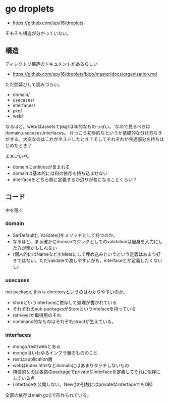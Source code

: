 # go droplets

- https://github.com/spy16/droplets

そもそも構造が分かっていない。

## 構造

ディレクトリ構造のドキュメントがあるらしい

- https://github.com/spy16/droplets/blob/master/docs/organization.md

ただ間延びして読みづらい。

- domain/
- usecases/
- interfaces/
- pkg/
- web/

なるほど。web/はassetsでpkg/はlib的なものっぽい。
なので見るべきはdomain,usecases,interfaces。
けっこう初歩的なというか基礎的な分け方なきがする。大変なのはこれがネストしたとき？そしてそれぞれが共通部分を持ちはじめたとき？

まぁいいや。

- domainにentitiesが含まれる
- domainは基本的には何の依存も持ち込ませない
- interfaceをどちら側に定義するか辺りが気になることくらい？

## コード

中を覗く

### domain

- SetDefault(), Validate()をメソッドとして持つのか。
- なるほど、まぁ確かにdomainロジックとしてのvalidationは自身を入力にした方が楽かもしれない
- (個人的にはNameなどをMetaにして埋め込みというという定義はあまり好きではない。ただvalidateで渡しやすいかも。interfaceとか定義したくないし)

### usecases

not package, this is directoryというのはわかりやすいのか。

- storeというinterfaceに依存して処理が書かれている
- それぞれのsub packagesがStoreというintefaceを持っている
- retrieverが取得用のそれ
- command的なものはそれぞれstructが生えている。

### interfaces

- mongo/rest/webとある
- mongoはいわゆるインフラ層のもののこと
- restはapplication層
- webはindex.htmlなどdomainにはあまりタッチしないもの
- 特徴的なのは各自のpackageでprivateなinterfaceを定義してそれに依存にしている点
- (interfaceを公開しない。New()の引数にはprivateなinterfaceでもOK)

全部の依存はmain.go()で形作られている。



